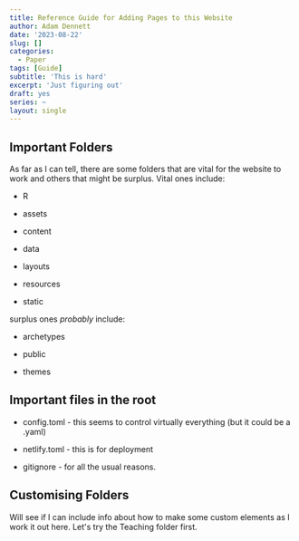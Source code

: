 ```yaml
---
title: Reference Guide for Adding Pages to this Website
author: Adam Dennett
date: '2023-08-22'
slug: []
categories:
  - Paper
tags: [Guide]
subtitle: 'This is hard'
excerpt: 'Just figuring out'
draft: yes
series: ~
layout: single
---
```


## Important Folders

As far as I can tell, there are some folders that are vital for the website to work and others that might be surplus. Vital ones include:

-   R

-   assets

-   content

-   data

-   layouts

-   resources

-   static

surplus ones *probably* include:

-   archetypes

-   public

-   themes

## Important files in the root

-   config.toml - this seems to control virtually everything (but it could be a .yaml)

-   netlify.toml - this is for deployment

-   gitignore - for all the usual reasons.

## Customising Folders

Will see if I can include info about how to make some custom elements as I work it out here. Let's try the Teaching folder first.
